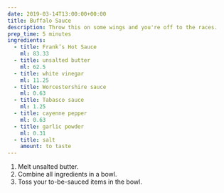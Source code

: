 ```yaml
---
date: 2019-03-14T13:00:00+00:00
title: Buffalo Sauce
description: Throw this on some wings and you're off to the races.
prep_time: 5 minutes
ingredients:
  - title: Frank’s Hot Sauce
    ml: 83.33
  - title: unsalted butter
    ml: 62.5
  - title: white vinegar
    ml: 11.25
  - title: Worcestershire sauce
    ml: 0.63
  - title: Tabasco sauce
    ml: 1.25
  - title: cayenne pepper
    ml: 0.63
  - title: garlic powder
    ml: 0.31
  - title: salt
    amount: to taste
---
```


1. Melt unsalted butter.
2. Combine all ingredients in a bowl.
3. Toss your to-be-sauced items in the bowl.
